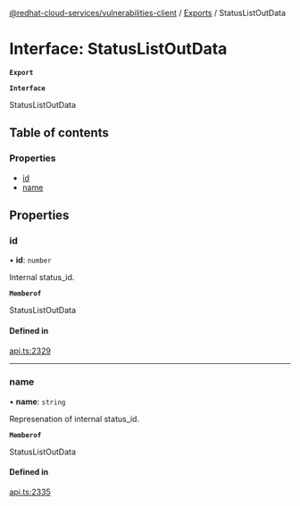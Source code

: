 [@redhat-cloud-services/vulnerabilities-client](../README.md) / [Exports](../modules.md) / StatusListOutData

# Interface: StatusListOutData

**`Export`**

**`Interface`**

StatusListOutData

## Table of contents

### Properties

- [id](StatusListOutData.md#id)
- [name](StatusListOutData.md#name)

## Properties

### id

• **id**: `number`

Internal status_id.

**`Memberof`**

StatusListOutData

#### Defined in

[api.ts:2329](https://github.com/RedHatInsights/javascript-clients/blob/master/packages/vulnerabilities/git-api/api.ts#L2329)

___

### name

• **name**: `string`

Represenation of internal status_id.

**`Memberof`**

StatusListOutData

#### Defined in

[api.ts:2335](https://github.com/RedHatInsights/javascript-clients/blob/master/packages/vulnerabilities/git-api/api.ts#L2335)
